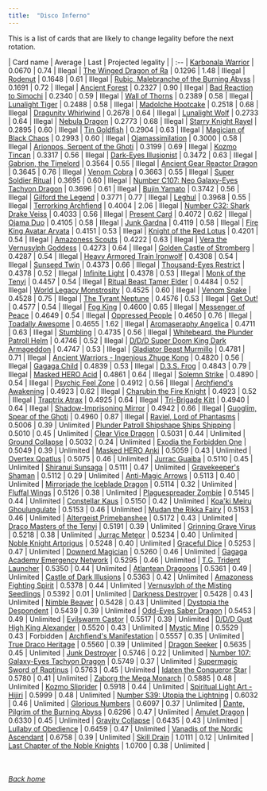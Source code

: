 ```yaml
---
title:  "Disco Inferno"
---
```


This is a list of cards that are likely to change legality before the next rotation.

| Card name | Average | Last | Projected legality |
| :-- |
[Karbonala Warrior](https://db.ygoprodeck.com/card/?search=Karbonala%20Warrior) | 0.0670 | 0.74 | Illegal |
[The Winged Dragon of Ra](https://db.ygoprodeck.com/card/?search=The%20Winged%20Dragon%20of%20Ra) | 0.1296 | 1.48 | Illegal |
[Rodenut](https://db.ygoprodeck.com/card/?search=Rodenut) | 0.1648 | 0.61 | Illegal |
[Rubic, Malebranche of the Burning Abyss](https://db.ygoprodeck.com/card/?search=Rubic,%20Malebranche%20of%20the%20Burning%20Abyss) | 0.1691 | 0.72 | Illegal |
[Ancient Forest](https://db.ygoprodeck.com/card/?search=Ancient%20Forest) | 0.2327 | 0.90 | Illegal |
[Bad Reaction to Simochi](https://db.ygoprodeck.com/card/?search=Bad%20Reaction%20to%20Simochi) | 0.2340 | 0.59 | Illegal |
[Wall of Thorns](https://db.ygoprodeck.com/card/?search=Wall%20of%20Thorns) | 0.2389 | 0.58 | Illegal |
[Lunalight Tiger](https://db.ygoprodeck.com/card/?search=Lunalight%20Tiger) | 0.2488 | 0.58 | Illegal |
[Madolche Hootcake](https://db.ygoprodeck.com/card/?search=Madolche%20Hootcake) | 0.2518 | 0.68 | Illegal |
[Dragunity Whirlwind](https://db.ygoprodeck.com/card/?search=Dragunity%20Whirlwind) | 0.2678 | 0.64 | Illegal |
[Lunalight Wolf](https://db.ygoprodeck.com/card/?search=Lunalight%20Wolf) | 0.2733 | 0.64 | Illegal |
[Nebula Dragon](https://db.ygoprodeck.com/card/?search=Nebula%20Dragon) | 0.2773 | 0.68 | Illegal |
[Starry Knight Rayel](https://db.ygoprodeck.com/card/?search=Starry%20Knight%20Rayel) | 0.2895 | 0.60 | Illegal |
[Tin Goldfish](https://db.ygoprodeck.com/card/?search=Tin%20Goldfish) | 0.2904 | 0.63 | Illegal |
[Magician of Black Chaos](https://db.ygoprodeck.com/card/?search=Magician%20of%20Black%20Chaos) | 0.2993 | 0.60 | Illegal |
[Ojamassimilation](https://db.ygoprodeck.com/card/?search=Ojamassimilation) | 0.3000 | 0.58 | Illegal |
[Arionpos, Serpent of the Ghoti](https://db.ygoprodeck.com/card/?search=Arionpos,%20Serpent%20of%20the%20Ghoti) | 0.3199 | 0.69 | Illegal |
[Kozmo Tincan](https://db.ygoprodeck.com/card/?search=Kozmo%20Tincan) | 0.3317 | 0.56 | Illegal |
[Dark-Eyes Illusionist](https://db.ygoprodeck.com/card/?search=Dark-Eyes%20Illusionist) | 0.3472 | 0.63 | Illegal |
[Gabrion, the Timelord](https://db.ygoprodeck.com/card/?search=Gabrion,%20the%20Timelord) | 0.3564 | 0.55 | Illegal |
[Ancient Gear Reactor Dragon](https://db.ygoprodeck.com/card/?search=Ancient%20Gear%20Reactor%20Dragon) | 0.3645 | 0.76 | Illegal |
[Venom Cobra](https://db.ygoprodeck.com/card/?search=Venom%20Cobra) | 0.3663 | 0.55 | Illegal |
[Super Soldier Ritual](https://db.ygoprodeck.com/card/?search=Super%20Soldier%20Ritual) | 0.3695 | 0.60 | Illegal |
[Number C107: Neo Galaxy-Eyes Tachyon Dragon](https://db.ygoprodeck.com/card/?search=Number%20C107:%20Neo%20Galaxy-Eyes%20Tachyon%20Dragon) | 0.3696 | 0.61 | Illegal |
[Bujin Yamato](https://db.ygoprodeck.com/card/?search=Bujin%20Yamato) | 0.3742 | 0.56 | Illegal |
[Gilford the Legend](https://db.ygoprodeck.com/card/?search=Gilford%20the%20Legend) | 0.3771 | 0.77 | Illegal |
[Leghul](https://db.ygoprodeck.com/card/?search=Leghul) | 0.3968 | 0.55 | Illegal |
[Terrorking Archfiend](https://db.ygoprodeck.com/card/?search=Terrorking%20Archfiend) | 0.4004 | 2.06 | Illegal |
[Number C32: Shark Drake Veiss](https://db.ygoprodeck.com/card/?search=Number%20C32:%20Shark%20Drake%20Veiss) | 0.4033 | 0.56 | Illegal |
[Present Card](https://db.ygoprodeck.com/card/?search=Present%20Card) | 0.4072 | 0.62 | Illegal |
[Ojama Duo](https://db.ygoprodeck.com/card/?search=Ojama%20Duo) | 0.4105 | 0.58 | Illegal |
[Junk Gardna](https://db.ygoprodeck.com/card/?search=Junk%20Gardna) | 0.4119 | 0.58 | Illegal |
[Fire King Avatar Arvata](https://db.ygoprodeck.com/card/?search=Fire%20King%20Avatar%20Arvata) | 0.4151 | 0.53 | Illegal |
[Knight of the Red Lotus](https://db.ygoprodeck.com/card/?search=Knight%20of%20the%20Red%20Lotus) | 0.4201 | 0.54 | Illegal |
[Amazoness Scouts](https://db.ygoprodeck.com/card/?search=Amazoness%20Scouts) | 0.4222 | 0.63 | Illegal |
[Vera the Vernusylph Goddess](https://db.ygoprodeck.com/card/?search=Vera%20the%20Vernusylph%20Goddess) | 0.4273 | 0.64 | Illegal |
[Golden Castle of Stromberg](https://db.ygoprodeck.com/card/?search=Golden%20Castle%20of%20Stromberg) | 0.4287 | 0.54 | Illegal |
[Heavy Armored Train Ironwolf](https://db.ygoprodeck.com/card/?search=Heavy%20Armored%20Train%20Ironwolf) | 0.4308 | 0.54 | Illegal |
[Sunseed Twin](https://db.ygoprodeck.com/card/?search=Sunseed%20Twin) | 0.4373 | 0.66 | Illegal |
[Thousand-Eyes Restrict](https://db.ygoprodeck.com/card/?search=Thousand-Eyes%20Restrict) | 0.4378 | 0.52 | Illegal |
[Infinite Light](https://db.ygoprodeck.com/card/?search=Infinite%20Light) | 0.4378 | 0.53 | Illegal |
[Monk of the Tenyi](https://db.ygoprodeck.com/card/?search=Monk%20of%20the%20Tenyi) | 0.4457 | 0.54 | Illegal |
[Ritual Beast Tamer Elder](https://db.ygoprodeck.com/card/?search=Ritual%20Beast%20Tamer%20Elder) | 0.4484 | 0.52 | Illegal |
[World Legacy Monstrosity](https://db.ygoprodeck.com/card/?search=World%20Legacy%20Monstrosity) | 0.4525 | 0.60 | Illegal |
[Venom Snake](https://db.ygoprodeck.com/card/?search=Venom%20Snake) | 0.4528 | 0.75 | Illegal |
[The Tyrant Neptune](https://db.ygoprodeck.com/card/?search=The%20Tyrant%20Neptune) | 0.4576 | 0.53 | Illegal |
[Get Out!](https://db.ygoprodeck.com/card/?search=Get%20Out!) | 0.4577 | 0.54 | Illegal |
[Fog King](https://db.ygoprodeck.com/card/?search=Fog%20King) | 0.4600 | 0.65 | Illegal |
[Messenger of Peace](https://db.ygoprodeck.com/card/?search=Messenger%20of%20Peace) | 0.4649 | 0.54 | Illegal |
[Oppressed People](https://db.ygoprodeck.com/card/?search=Oppressed%20People) | 0.4650 | 0.76 | Illegal |
[Toadally Awesome](https://db.ygoprodeck.com/card/?search=Toadally%20Awesome) | 0.4655 | 1.62 | Illegal |
[Aromaseraphy Angelica](https://db.ygoprodeck.com/card/?search=Aromaseraphy%20Angelica) | 0.4711 | 0.63 | Illegal |
[Stumbling](https://db.ygoprodeck.com/card/?search=Stumbling) | 0.4735 | 0.56 | Illegal |
[Whitebeard, the Plunder Patroll Helm](https://db.ygoprodeck.com/card/?search=Whitebeard,%20the%20Plunder%20Patroll%20Helm) | 0.4746 | 0.52 | Illegal |
[D/D/D Super Doom King Dark Armageddon](https://db.ygoprodeck.com/card/?search=D/D/D%20Super%20Doom%20King%20Dark%20Armageddon) | 0.4747 | 0.53 | Illegal |
[Gladiator Beast Murmillo](https://db.ygoprodeck.com/card/?search=Gladiator%20Beast%20Murmillo) | 0.4781 | 0.71 | Illegal |
[Ancient Warriors - Ingenious Zhuge Kong](https://db.ygoprodeck.com/card/?search=Ancient%20Warriors%20-%20Ingenious%20Zhuge%20Kong) | 0.4820 | 0.56 | Illegal |
[Gagaga Child](https://db.ygoprodeck.com/card/?search=Gagaga%20Child) | 0.4839 | 0.53 | Illegal |
[D.3.S. Frog](https://db.ygoprodeck.com/card/?search=D.3.S.%20Frog) | 0.4843 | 0.79 | Illegal |
[Masked HERO Acid](https://db.ygoprodeck.com/card/?search=Masked%20HERO%20Acid) | 0.4861 | 0.64 | Illegal |
[Solemn Strike](https://db.ygoprodeck.com/card/?search=Solemn%20Strike) | 0.4890 | 0.54 | Illegal |
[Psychic Feel Zone](https://db.ygoprodeck.com/card/?search=Psychic%20Feel%20Zone) | 0.4912 | 0.56 | Illegal |
[Archfiend's Awakening](https://db.ygoprodeck.com/card/?search=Archfiend's%20Awakening) | 0.4923 | 0.62 | Illegal |
[Charubin the Fire Knight](https://db.ygoprodeck.com/card/?search=Charubin%20the%20Fire%20Knight) | 0.4923 | 0.52 | Illegal |
[Traptrix Atrax](https://db.ygoprodeck.com/card/?search=Traptrix%20Atrax) | 0.4925 | 0.64 | Illegal |
[Tri-Brigade Kitt](https://db.ygoprodeck.com/card/?search=Tri-Brigade%20Kitt) | 0.4940 | 0.64 | Illegal |
[Shadow-Imprisoning Mirror](https://db.ygoprodeck.com/card/?search=Shadow-Imprisoning%20Mirror) | 0.4942 | 0.66 | Illegal |
[Guoglim, Spear of the Ghoti](https://db.ygoprodeck.com/card/?search=Guoglim,%20Spear%20of%20the%20Ghoti) | 0.4960 | 0.87 | Illegal |
[Raviel, Lord of Phantasms](https://db.ygoprodeck.com/card/?search=Raviel,%20Lord%20of%20Phantasms) | 0.5006 | 0.39 | Unlimited |
[Plunder Patroll Shipshape Ships Shipping](https://db.ygoprodeck.com/card/?search=Plunder%20Patroll%20Shipshape%20Ships%20Shipping) | 0.5010 | 0.45 | Unlimited |
[Clear Vice Dragon](https://db.ygoprodeck.com/card/?search=Clear%20Vice%20Dragon) | 0.5031 | 0.44 | Unlimited |
[Ground Collapse](https://db.ygoprodeck.com/card/?search=Ground%20Collapse) | 0.5032 | 0.24 | Unlimited |
[Exodia the Forbidden One](https://db.ygoprodeck.com/card/?search=Exodia%20the%20Forbidden%20One) | 0.5049 | 0.39 | Unlimited |
[Masked HERO Anki](https://db.ygoprodeck.com/card/?search=Masked%20HERO%20Anki) | 0.5059 | 0.43 | Unlimited |
[Overtex Qoatlus](https://db.ygoprodeck.com/card/?search=Overtex%20Qoatlus) | 0.5075 | 0.46 | Unlimited |
[Jurrac Guaiba](https://db.ygoprodeck.com/card/?search=Jurrac%20Guaiba) | 0.5110 | 0.45 | Unlimited |
[Shiranui Sunsaga](https://db.ygoprodeck.com/card/?search=Shiranui%20Sunsaga) | 0.5111 | 0.47 | Unlimited |
[Gravekeeper's Shaman](https://db.ygoprodeck.com/card/?search=Gravekeeper's%20Shaman) | 0.5112 | 0.29 | Unlimited |
[Anti-Magic Arrows](https://db.ygoprodeck.com/card/?search=Anti-Magic%20Arrows) | 0.5113 | 0.40 | Unlimited |
[Mirrorjade the Iceblade Dragon](https://db.ygoprodeck.com/card/?search=Mirrorjade%20the%20Iceblade%20Dragon) | 0.5114 | 0.32 | Unlimited |
[Fluffal Wings](https://db.ygoprodeck.com/card/?search=Fluffal%20Wings) | 0.5126 | 0.38 | Unlimited |
[Plaguespreader Zombie](https://db.ygoprodeck.com/card/?search=Plaguespreader%20Zombie) | 0.5145 | 0.44 | Unlimited |
[Constellar Kaus](https://db.ygoprodeck.com/card/?search=Constellar%20Kaus) | 0.5150 | 0.42 | Unlimited |
[Koa'ki Meiru Ghoulungulate](https://db.ygoprodeck.com/card/?search=Koa'ki%20Meiru%20Ghoulungulate) | 0.5153 | 0.46 | Unlimited |
[Mudan the Rikka Fairy](https://db.ygoprodeck.com/card/?search=Mudan%20the%20Rikka%20Fairy) | 0.5153 | 0.46 | Unlimited |
[Altergeist Primebanshee](https://db.ygoprodeck.com/card/?search=Altergeist%20Primebanshee) | 0.5172 | 0.43 | Unlimited |
[Draco Masters of the Tenyi](https://db.ygoprodeck.com/card/?search=Draco%20Masters%20of%20the%20Tenyi) | 0.5191 | 0.39 | Unlimited |
[Grinning Grave Virus](https://db.ygoprodeck.com/card/?search=Grinning%20Grave%20Virus) | 0.5218 | 0.38 | Unlimited |
[Jurrac Meteor](https://db.ygoprodeck.com/card/?search=Jurrac%20Meteor) | 0.5234 | 0.40 | Unlimited |
[Noble Knight Artorigus](https://db.ygoprodeck.com/card/?search=Noble%20Knight%20Artorigus) | 0.5248 | 0.40 | Unlimited |
[Graceful Dice](https://db.ygoprodeck.com/card/?search=Graceful%20Dice) | 0.5253 | 0.47 | Unlimited |
[Downerd Magician](https://db.ygoprodeck.com/card/?search=Downerd%20Magician) | 0.5260 | 0.46 | Unlimited |
[Gagaga Academy Emergency Network](https://db.ygoprodeck.com/card/?search=Gagaga%20Academy%20Emergency%20Network) | 0.5295 | 0.46 | Unlimited |
[T.G. Trident Launcher](https://db.ygoprodeck.com/card/?search=T.G.%20Trident%20Launcher) | 0.5350 | 0.44 | Unlimited |
[Atlantean Dragoons](https://db.ygoprodeck.com/card/?search=Atlantean%20Dragoons) | 0.5361 | 0.49 | Unlimited |
[Castle of Dark Illusions](https://db.ygoprodeck.com/card/?search=Castle%20of%20Dark%20Illusions) | 0.5363 | 0.42 | Unlimited |
[Amazoness Fighting Spirit](https://db.ygoprodeck.com/card/?search=Amazoness%20Fighting%20Spirit) | 0.5378 | 0.44 | Unlimited |
[Vernusylph of the Misting Seedlings](https://db.ygoprodeck.com/card/?search=Vernusylph%20of%20the%20Misting%20Seedlings) | 0.5392 | 0.01 | Unlimited |
[Darkness Destroyer](https://db.ygoprodeck.com/card/?search=Darkness%20Destroyer) | 0.5428 | 0.43 | Unlimited |
[Nimble Beaver](https://db.ygoprodeck.com/card/?search=Nimble%20Beaver) | 0.5428 | 0.43 | Unlimited |
[Dystopia the Despondent](https://db.ygoprodeck.com/card/?search=Dystopia%20the%20Despondent) | 0.5439 | 0.39 | Unlimited |
[Odd-Eyes Saber Dragon](https://db.ygoprodeck.com/card/?search=Odd-Eyes%20Saber%20Dragon) | 0.5453 | 0.49 | Unlimited |
[Evilswarm Castor](https://db.ygoprodeck.com/card/?search=Evilswarm%20Castor) | 0.5517 | 0.39 | Unlimited |
[D/D/D Gust High King Alexander](https://db.ygoprodeck.com/card/?search=D/D/D%20Gust%20High%20King%20Alexander) | 0.5520 | 0.43 | Unlimited |
[Mystic Mine](https://db.ygoprodeck.com/card/?search=Mystic%20Mine) | 0.5529 | 0.43 | Forbidden |
[Archfiend's Manifestation](https://db.ygoprodeck.com/card/?search=Archfiend's%20Manifestation) | 0.5557 | 0.35 | Unlimited |
[True Draco Heritage](https://db.ygoprodeck.com/card/?search=True%20Draco%20Heritage) | 0.5560 | 0.39 | Unlimited |
[Dragon Seeker](https://db.ygoprodeck.com/card/?search=Dragon%20Seeker) | 0.5635 | 0.45 | Unlimited |
[Junk Destroyer](https://db.ygoprodeck.com/card/?search=Junk%20Destroyer) | 0.5746 | 0.22 | Unlimited |
[Number 107: Galaxy-Eyes Tachyon Dragon](https://db.ygoprodeck.com/card/?search=Number%20107:%20Galaxy-Eyes%20Tachyon%20Dragon) | 0.5749 | 0.37 | Unlimited |
[Supermagic Sword of Raptinus](https://db.ygoprodeck.com/card/?search=Supermagic%20Sword%20of%20Raptinus) | 0.5763 | 0.45 | Unlimited |
[Idaten the Conqueror Star](https://db.ygoprodeck.com/card/?search=Idaten%20the%20Conqueror%20Star) | 0.5780 | 0.41 | Unlimited |
[Zaborg the Mega Monarch](https://db.ygoprodeck.com/card/?search=Zaborg%20the%20Mega%20Monarch) | 0.5885 | 0.48 | Unlimited |
[Kozmo Sliprider](https://db.ygoprodeck.com/card/?search=Kozmo%20Sliprider) | 0.5918 | 0.44 | Unlimited |
[Spiritual Light Art - Hijiri](https://db.ygoprodeck.com/card/?search=Spiritual%20Light%20Art%20-%20Hijiri) | 0.5999 | 0.48 | Unlimited |
[Number S39: Utopia the Lightning](https://db.ygoprodeck.com/card/?search=Number%20S39:%20Utopia%20the%20Lightning) | 0.6032 | 0.46 | Unlimited |
[Glorious Numbers](https://db.ygoprodeck.com/card/?search=Glorious%20Numbers) | 0.6097 | 0.37 | Unlimited |
[Dante, Pilgrim of the Burning Abyss](https://db.ygoprodeck.com/card/?search=Dante,%20Pilgrim%20of%20the%20Burning%20Abyss) | 0.6296 | 0.47 | Unlimited |
[Amulet Dragon](https://db.ygoprodeck.com/card/?search=Amulet%20Dragon) | 0.6330 | 0.45 | Unlimited |
[Gravity Collapse](https://db.ygoprodeck.com/card/?search=Gravity%20Collapse) | 0.6435 | 0.43 | Unlimited |
[Lullaby of Obedience](https://db.ygoprodeck.com/card/?search=Lullaby%20of%20Obedience) | 0.6459 | 0.47 | Unlimited |
[Vanadis of the Nordic Ascendant](https://db.ygoprodeck.com/card/?search=Vanadis%20of%20the%20Nordic%20Ascendant) | 0.6758 | 0.39 | Unlimited |
[Skill Drain](https://db.ygoprodeck.com/card/?search=Skill%20Drain) | 1.0111 | 0.12 | Unlimited |
[Last Chapter of the Noble Knights](https://db.ygoprodeck.com/card/?search=Last%20Chapter%20of%20the%20Noble%20Knights) | 1.0700 | 0.38 | Unlimited |

<br>

###### [Back home](index)